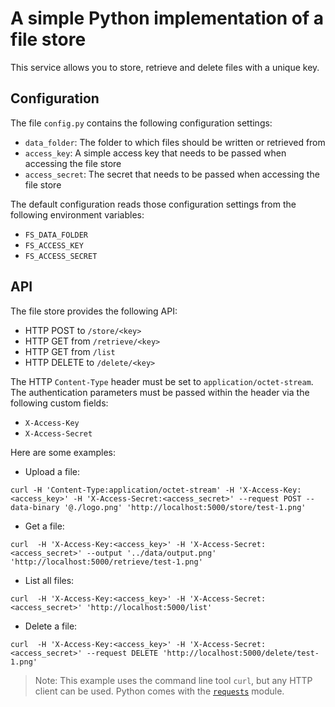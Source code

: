 # A simple Python implementation of a file store

This service allows you to store, retrieve and delete files with a unique key.

## Configuration

The file `config.py` contains the following configuration settings:

* `data_folder`: The folder to which files should be written or retrieved from
* `access_key`: A simple access key that needs to be passed when accessing the file store
* `access_secret`: The secret that needs to be passed when accessing the file store

The default configuration reads those configuration settings from the following environment variables:

* `FS_DATA_FOLDER`
* `FS_ACCESS_KEY`
* `FS_ACCESS_SECRET`

## API

The file store provides the following API:

* HTTP POST to `/store/<key>`
* HTTP GET from `/retrieve/<key>`
* HTTP GET from `/list`
* HTTP DELETE to `/delete/<key>`

The HTTP `Content-Type` header must be set to `application/octet-stream`. The authentication parameters must be passed within the header via the following custom fields:

* `X-Access-Key`
* `X-Access-Secret`

Here are some examples:


* Upload a file: 

```
curl -H 'Content-Type:application/octet-stream' -H 'X-Access-Key:<access_key>' -H 'X-Access-Secret:<access_secret>' --request POST --data-binary '@./logo.png' 'http://localhost:5000/store/test-1.png'
```

* Get a file:

```
curl  -H 'X-Access-Key:<access_key>' -H 'X-Access-Secret:<access_secret>' --output '../data/output.png' 'http://localhost:5000/retrieve/test-1.png'
```

* List all files:

```
curl  -H 'X-Access-Key:<access_key>' -H 'X-Access-Secret:<access_secret>' 'http://localhost:5000/list'
```

* Delete a file:

```
curl  -H 'X-Access-Key:<access_key>' -H 'X-Access-Secret:<access_secret>' --request DELETE 'http://localhost:5000/delete/test-1.png'
```

> Note: This example uses the command line tool `curl`, but any HTTP client can be used. Python comes with the [`requests`](https://www.w3schools.com/python/module_requests.asp) module.
